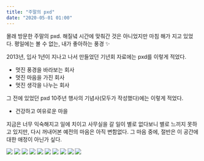 ```yaml
---
title: "주말의 pxd"
date: "2020-05-01 01:00"
---
```


몰래 방문한 주말의 pxd. 
해질녘 시간에 맞춰간 것은 아니었지만 마침 해가 지고 있었다. 평일에는 볼 수 없는, 내가 좋아하는 풍경 ✨

2013년, 입사 1년이 지나고 나서 만들었던 기년회 자료에는 pxd를 이렇게 적었다.

- 멋진 풍경을 바라보는 회사
- 멋진 마음을 가진 회사
- 멋진 생각을 나누는 회사

그 전에 있었던 pxd 10주년 행사의 기념사(모두가 작성했다)에는 이렇게 적었다.

- 건강하고 여유로운 마을

지금은 너무 익숙해지고 일에 치이고 사무실을 갈 일이 별로 없다보니 별로 느끼지 못하고 있지만, 다시 꺼내어본 예전의 마음은 아직 변함없다. 그 마음 중에, 절반은 이 공간에 대한 애정이 아닌가 싶다. 

![](../photo/2020-05-01-pxd-1.jpeg)
![](../photo/2020-05-01-pxd-2.jpeg)
![](../photo/2020-05-01-pxd-3.jpeg)
![](../photo/2020-05-01-pxd-4.jpeg)
![](../photo/2020-05-01-pxd-5.jpeg)
![](../photo/2020-05-01-pxd-6.jpeg)
![](../photo/2020-05-01-pxd-7.jpeg)
![](../photo/2020-05-01-pxd-8.jpeg)
![](../photo/2020-05-01-pxd-9.jpeg)
![](../photo/2020-05-01-pxd-10.jpeg)